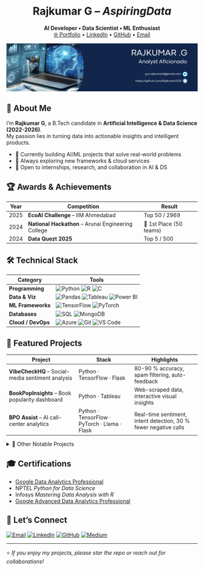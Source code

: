 <!-- ============================  HERO  ============================ -->
<h1 align="center">Rajkumar&nbsp;G – <em>AspiringData</em></h1>
<p align="center">
  <strong>AI&nbsp;Developer&nbsp;• Data&nbsp;Scientist&nbsp;• ML&nbsp;Enthusiast</strong><br/>
  <a href="https://rajkumarg.vercel.app" target="_blank">🌐 Portfolio</a> • 
  <a href="https://linkedin.com/in/rajkumarg-aspiringdata" target="_blank">LinkedIn</a> • 
  <a href="https://github.com/Rajkumar5723" target="_blank">GitHub</a> • 
  <a href="mailto:g.p.rajkumar5@gmail.com" target="_blank">Email</a>
</p>

<p align="center">
  <img src="https://github.com/Rajkumar5723/Rajkumar5723/blob/main/Banner.png" alt="Portfolio banner"/>
</p>

<!-- ============================  ABOUT  ============================ -->
## 👋 About&nbsp;Me  
I’m **Rajkumar G**, a B.Tech candidate in **Artificial Intelligence & Data Science (2022-2026)**.  
My passion lies in turning data into actionable insights and intelligent products.

* 🔭 Currently building AI/ML projects that solve real-world problems  
* 🌱 Always exploring new frameworks & cloud services  
* 🤝 Open to internships, research, and collaboration in AI & DS  

<!-- ======================  AWARDS & ACHIEVEMENTS  ================== -->
## 🏆 Awards & Achievements
| Year | Competition | Result |
|------|-------------|--------|
| 2025 | **EcoAI Challenge** – IIM Ahmedabad | Top 50 / 2969 |
| 2024 | **National Hackathon** – Arunai Engineering College | 🥇 1st Place (50 teams) |
| 2024 | **Data Quezt 2025** | Top 5 / 500 |

<!-- ============================  SKILLS  =========================== -->
## 🛠️ Technical&nbsp;Stack  

| Category | Tools |
|----------|-------|
| **Programming** | ![Python](https://img.shields.io/badge/Python-3776AB?logo=python&logoColor=white) ![R](https://img.shields.io/badge/R-276DC3?logo=r&logoColor=white) ![C](https://img.shields.io/badge/C-00599C?logo=c&logoColor=white) |
| **Data & Viz** | ![Pandas](https://img.shields.io/badge/Pandas-150458?logo=pandas&logoColor=white) ![Tableau](https://img.shields.io/badge/Tableau-E97627?logo=tableau&logoColor=white) ![Power BI](https://img.shields.io/badge/Power%20BI-F2C811?logo=powerbi&logoColor=black) |
| **ML Frameworks** | ![TensorFlow](https://img.shields.io/badge/TensorFlow-FF6F00?logo=tensorflow&logoColor=white) ![PyTorch](https://img.shields.io/badge/PyTorch-EE4C2C?logo=pytorch&logoColor=white) |
| **Databases** | ![SQL](https://img.shields.io/badge/SQL-4479A1?logo=sqlite&logoColor=white) ![MongoDB](https://img.shields.io/badge/MongoDB-47A248?logo=mongodb&logoColor=white) |
| **Cloud / DevOps** | ![Azure](https://img.shields.io/badge/Azure-0089D6?logo=microsoftazure&logoColor=white) ![Git](https://img.shields.io/badge/Git-F05032?logo=git&logoColor=white) ![VS Code](https://img.shields.io/badge/VS%20Code-007ACC?logo=visualstudiocode&logoColor=white) |

<!-- ==========================  PROJECTS  ========================== -->
## 🚀 Featured Projects

| Project | Stack | Highlights |
|---------|-------|------------|
| **VibeCheckHQ** – Social-media sentiment analysis | Python · TensorFlow · Flask | 80-90 % accuracy, spam filtering, auto-feedback |
| **BookPopInsights** – Book popularity dashboard | Python · Tableau | Web-scraped data, interactive visual insights |
| **BPO Assist** – AI call-center analytics | Python · TensorFlow · PyTorch · Llama · Flask | Real-time sentiment, intent detection, 30 % fewer negative calls |

<details>
  <summary>🔬 Other Notable Projects</summary>

  * **IPL Analytics** – Player & team stats with Tableau  
  * **Pulsar Classification (IIT)** – Identifying pulsars from noise  
  * **Meme Analyzer** – Trend & sentiment engine for memes  
  * **Loan Prediction (R)** – Model to streamline loan approvals  
</details>

<!-- =======================  CERTIFICATIONS  ======================= -->
## 🎓 Certifications
- [Google Data Analytics Professional](https://coursera.org/share/bc9192a9f6c1e2fea8e8cb0fc5fb2141)  
- NPTEL *Python for Data Science*  
- Infosys *Mastering Data Analysis with R*  
- [Google Advanced Data Analytics Professional](https://coursera.org/share/d31ccd4a5ba8166301712ed26d89dafd)

<!-- ===========================  CONTACT  ========================== -->
## 🤝 Let’s Connect  

[![Email](https://img.shields.io/badge/Email-EA4335?logo=gmail&logoColor=white)](mailto:g.p.rajkumar5@gmail.com)
[![LinkedIn](https://img.shields.io/badge/LinkedIn-0A66C2?logo=linkedin&logoColor=white)](https://linkedin.com/in/rajkumarg-aspiringdata)
[![GitHub](https://img.shields.io/badge/GitHub-181717?logo=github&logoColor=white)](https://github.com/Rajkumar5723)
[![Medium](https://img.shields.io/badge/Medium-000000?logo=medium&logoColor=white)](https://medium.com/@rajkumarg-aspiringdata)

---

⭐ *If you enjoy my projects, please star the repo or reach out for collaborations!*  
